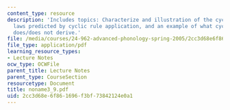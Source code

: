 ```yaml
---
content_type: resource
description: 'Includes topics: Characterize and illustration of the cyclic syndrome,
  laws predicted by cyclic rule application, and an example of what cyclic application
  does/does not derive.'
file: /media/courses/24-962-advanced-phonology-spring-2005/2cc3d68e6f861696f3bf73842124e0a1_noname3_9.pdf
file_type: application/pdf
learning_resource_types:
- Lecture Notes
ocw_type: OCWFile
parent_title: Lecture Notes
parent_type: CourseSection
resourcetype: Document
title: noname3_9.pdf
uid: 2cc3d68e-6f86-1696-f3bf-73842124e0a1
---
```

